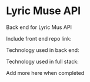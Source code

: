 # Lyric Muse API

Back end for Lyric Mus API

Include front end repo link: 

Technology used in back end: 

Technology used in full stack:

Add more here when completed


